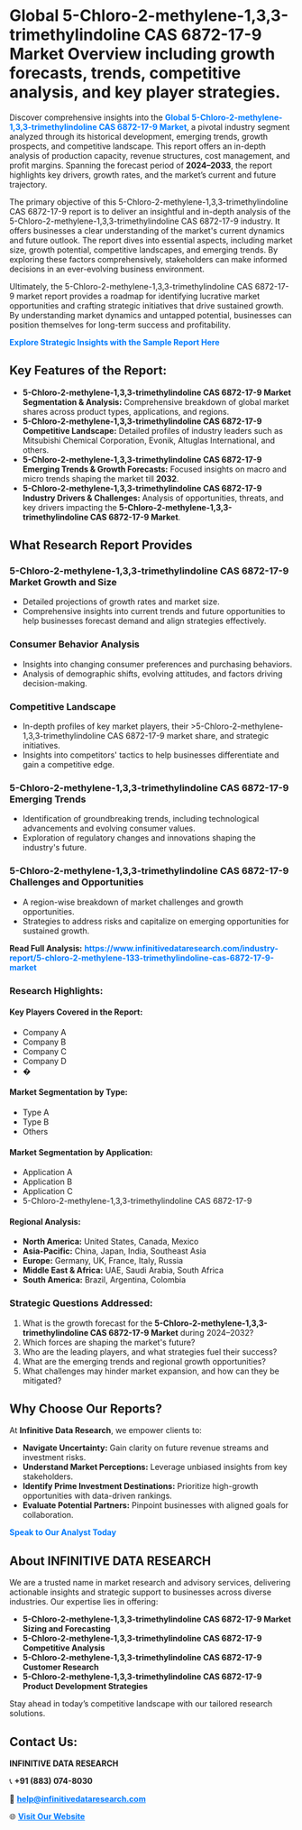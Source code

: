 <h1>Global 5-Chloro-2-methylene-1,3,3-trimethylindoline CAS 6872-17-9 Market Overview including growth forecasts, trends, competitive analysis, and key player strategies.</h1>
<p>
Discover comprehensive insights into the 
<a href="https://www.infinitivedataresearch.com/industry-report/5-chloro-2-methylene-133-trimethylindoline-cas-6872-17-9-market" rel="dofollow" style="color: #007BFF; text-decoration: none;"><strong>Global 5-Chloro-2-methylene-1,3,3-trimethylindoline CAS 6872-17-9 Market</strong></a>, a pivotal industry segment analyzed through its historical development, emerging trends, growth prospects, and competitive landscape. This report offers an in-depth analysis of production capacity, revenue structures, cost management, and profit margins. Spanning the forecast period of <strong>2024–2033</strong>, the report highlights key drivers, growth rates, and the market’s current and future trajectory.
</p>
<p>
The primary objective of this 5-Chloro-2-methylene-1,3,3-trimethylindoline CAS 6872-17-9 report is to deliver an insightful and in-depth analysis of the 5-Chloro-2-methylene-1,3,3-trimethylindoline CAS 6872-17-9 industry. It offers businesses a clear understanding of the market's current dynamics and future outlook. The report dives into essential aspects, including market size, growth potential, competitive landscapes, and emerging trends. By exploring these factors comprehensively, stakeholders can make informed decisions in an ever-evolving business environment.
</p>
<p>
Ultimately, the 5-Chloro-2-methylene-1,3,3-trimethylindoline CAS 6872-17-9 market report provides a roadmap for identifying lucrative market opportunities and crafting strategic initiatives that drive sustained growth. By understanding market dynamics and untapped potential, businesses can position themselves for long-term success and profitability.
</p>
<p>
<a href="https://www.infinitivedataresearch.com/request-sample/reportId=112737" style="color: #007BFF; text-decoration: none;"><strong>Explore Strategic Insights with the Sample Report Here</strong></a>
</p>

<h2>Key Features of the Report:</h2>
<ul>
<li><strong>5-Chloro-2-methylene-1,3,3-trimethylindoline CAS 6872-17-9 Market Segmentation & Analysis:</strong> Comprehensive breakdown of global market shares across product types, applications, and regions.</li>
<li><strong>5-Chloro-2-methylene-1,3,3-trimethylindoline CAS 6872-17-9 Competitive Landscape:</strong> Detailed profiles of industry leaders such as Mitsubishi Chemical Corporation, Evonik, Altuglas International, and others.</li>
<li><strong>5-Chloro-2-methylene-1,3,3-trimethylindoline CAS 6872-17-9 Emerging Trends & Growth Forecasts:</strong> Focused insights on macro and micro trends shaping the market till <strong>2032</strong>.</li>
<li><strong>5-Chloro-2-methylene-1,3,3-trimethylindoline CAS 6872-17-9 Industry Drivers & Challenges:</strong> Analysis of opportunities, threats, and key drivers impacting the <strong>5-Chloro-2-methylene-1,3,3-trimethylindoline CAS 6872-17-9 Market</strong>.</li>
</ul>

<h2>What Research Report Provides</h2>
<h3>5-Chloro-2-methylene-1,3,3-trimethylindoline CAS 6872-17-9 Market Growth and Size</h3>
<ul>
<li>Detailed projections of growth rates and market size.</li>
<li>Comprehensive insights into current trends and future opportunities to help businesses forecast demand and align strategies effectively.</li>
</ul>

<h3>Consumer Behavior Analysis</h3>
<ul>
<li>Insights into changing consumer preferences and purchasing behaviors.</li>
<li>Analysis of demographic shifts, evolving attitudes, and factors driving decision-making.</li>
</ul>

<h3>Competitive Landscape</h3>
<ul>
<li>In-depth profiles of key market players, their >5-Chloro-2-methylene-1,3,3-trimethylindoline CAS 6872-17-9 market share, and strategic initiatives.</li>
<li>Insights into competitors' tactics to help businesses differentiate and gain a competitive edge.</li>
</ul>

<h3>5-Chloro-2-methylene-1,3,3-trimethylindoline CAS 6872-17-9 Emerging Trends</h3>
<ul>
<li>Identification of groundbreaking trends, including technological advancements and evolving consumer values.</li>
<li>Exploration of regulatory changes and innovations shaping the industry's future.</li>
</ul>

<h3>5-Chloro-2-methylene-1,3,3-trimethylindoline CAS 6872-17-9 Challenges and Opportunities</h3>
<ul>
<li>A region-wise breakdown of market challenges and growth opportunities.</li>
<li>Strategies to address risks and capitalize on emerging opportunities for sustained growth.</li>
</ul>
<p><strong>Read Full Analysis:</strong> <a href="https://www.infinitivedataresearch.com/industry-report/5-chloro-2-methylene-133-trimethylindoline-cas-6872-17-9-market" rel="dofollow" style="color: #007BFF; text-decoration: none;"><strong>https://www.infinitivedataresearch.com/industry-report/5-chloro-2-methylene-133-trimethylindoline-cas-6872-17-9-market</strong></a></p>
<h3>Research Highlights:</h3>
<h4>Key Players Covered in the Report:</h4>
<ul><li>Company A</li><li>Company B</li><li>Company C</li><li>Company D</li><li>�</li></ul>
<h4>Market Segmentation by Type:</h4>
<ul><li>Type A</li><li>Type B</li><li>Others</li></ul>
<h4>Market Segmentation by Application:</h4>
<ul><li>Application A</li><li>Application B</li><li>Application C</li><li>5-Chloro-2-methylene-1,3,3-trimethylindoline CAS 6872-17-9</li></ul>

<h4>Regional Analysis:</h4>
<ul>
<li><strong>North America:</strong> United States, Canada, Mexico</li>
<li><strong>Asia-Pacific:</strong> China, Japan, India, Southeast Asia</li>
<li><strong>Europe:</strong> Germany, UK, France, Italy, Russia</li>
<li><strong>Middle East & Africa:</strong> UAE, Saudi Arabia, South Africa</li>
<li><strong>South America:</strong> Brazil, Argentina, Colombia</li>
</ul>

<h3>Strategic Questions Addressed:</h3>
<ol>
<li>What is the growth forecast for the <strong>5-Chloro-2-methylene-1,3,3-trimethylindoline CAS 6872-17-9 Market</strong> during 2024–2032?</li>
<li>Which forces are shaping the market's future?</li>
<li>Who are the leading players, and what strategies fuel their success?</li>
<li>What are the emerging trends and regional growth opportunities?</li>
<li>What challenges may hinder market expansion, and how can they be mitigated?</li>
</ol>

<h2>Why Choose Our Reports?</h2>
<p>At <strong>Infinitive Data Research</strong>, we empower clients to:</p>
<ul>
<li><strong>Navigate Uncertainty:</strong> Gain clarity on future revenue streams and investment risks.</li>
<li><strong>Understand Market Perceptions:</strong> Leverage unbiased insights from key stakeholders.</li>
<li><strong>Identify Prime Investment Destinations:</strong> Prioritize high-growth opportunities with data-driven rankings.</li>
<li><strong>Evaluate Potential Partners:</strong> Pinpoint businesses with aligned goals for collaboration.</li>
</ul>
<p><a href="https://www.infinitivedataresearch.com/industry-report/5-chloro-2-methylene-133-trimethylindoline-cas-6872-17-9-market" rel="dofollow" style="color: #007BFF; text-decoration: none;"><strong>Speak to Our Analyst Today</strong></a></p>

<h2>About INFINITIVE DATA RESEARCH</h2>
<p>We are a trusted name in market research and advisory services, delivering actionable insights and strategic support to businesses across diverse industries. Our expertise lies in offering:</p>
<ul>
<li><strong>5-Chloro-2-methylene-1,3,3-trimethylindoline CAS 6872-17-9 Market Sizing and Forecasting</strong></li>
<li><strong>5-Chloro-2-methylene-1,3,3-trimethylindoline CAS 6872-17-9 Competitive Analysis</strong></li>
<li><strong>5-Chloro-2-methylene-1,3,3-trimethylindoline CAS 6872-17-9 Customer Research</strong></li>
<li><strong>5-Chloro-2-methylene-1,3,3-trimethylindoline CAS 6872-17-9 Product Development Strategies</strong></li>
</ul>
<p>Stay ahead in today’s competitive landscape with our tailored research solutions.</p>

<h2>Contact Us:</h2>
<p><strong>INFINITIVE DATA RESEARCH</strong></p>
<p>📞 <strong>+91 (883) 074-8030</strong></p>
<p>📧 <strong><a href="mailto:help@infinitivedataresearch.com" style="color: #007BFF;">help@infinitivedataresearch.com</a></strong></p>
<p>🌐 <strong><a href="https://www.infinitivedataresearch.com" rel="dofollow" style="color: #007BFF;">Visit Our Website</a></strong></p>